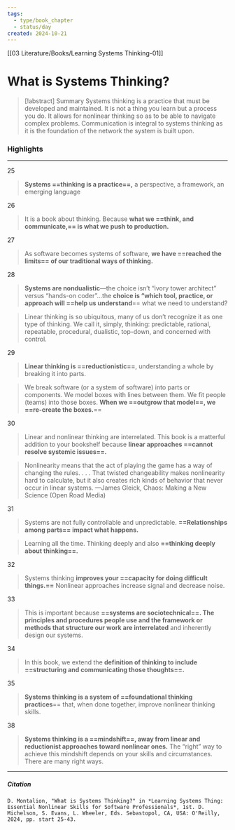 ```yaml
---
tags:
  - type/book_chapter
  - status/day
created: 2024-10-21
---
```

[[03 Literature/Books/Learning Systems Thinking-01]]
# What is Systems Thinking?

> [!abstract] Summary
> Systems thinking is a practice that must be developed and maintained. It is not a thing you learn but a process you do. It allows for nonlinear thinking so as to be able to navigate complex problems. Communication is integral to systems thinking as it is the foundation of the network the system is built upon.

### Highlights
---
25
> **Systems ==thinking is a practice==,** a perspective, a framework, an emerging language

26
> It is a book about thinking. Because **what we ==think, and communicate,== is what we push to production.**

27
> As software becomes systems of software, **we have ==reached the limits== of our traditional ways of thinking.**

28
> **Systems are nondualistic**—the choice isn’t “ivory tower architect” versus “hands-on coder”…the **choice is “which tool, practice, or approach will ==help us understand**== what we need to understand?

> Linear thinking is so ubiquitous, many of us don’t recognize it as one type of thinking. We call it, simply, thinking: predictable, rational, repeatable, procedural, dualistic, top-down, and concerned with control.

29
> **Linear thinking is ==reductionistic==**, understanding a whole by breaking it into parts.

> We break software (or a system of software) into parts or components. We model boxes with lines between them. We fit people (teams) into those boxes. **When we ==outgrow that model==, we ==re-create the boxes.**==

30
> Linear and nonlinear thinking are interrelated. This book is a matterful addition to your bookshelf because **linear approaches ==cannot resolve systemic issues==.**

> Nonlinearity means that the act of playing the game has a way of changing the rules. . . . That twisted changeability makes nonlinearity hard to calculate, but it also creates rich kinds of behavior that never occur in linear systems.
> —James Gleick, Chaos: Making a New Science (Open Road Media)

31
> Systems are not fully controllable and unpredictable. **==Relationships among parts== impact what happens.**

> Learning all the time. Thinking deeply and also **==thinking deeply about thinking==.**

32
> Systems thinking  **improves your ==capacity for doing difficult things.==** Nonlinear approaches increase signal and decrease noise.

33
> This is important because **==systems are sociotechnical==. The principles and procedures people use and the framework or methods that structure our work are interrelated** and inherently design our systems.

34
> In this book, we extend the **definition of thinking to include ==structuring and communicating those thoughts==.** 

35
> **Systems thinking is a system of ==foundational thinking practices**== that, when done together, improve nonlinear thinking skills.

38
> **Systems thinking is a ==mindshift==, away from linear and reductionist approaches toward nonlinear ones.** The “right” way to achieve this mindshift depends on your skills and circumstances. There are many right ways.
---
##### Citation
```
D. Montalion, "What is Systems Thinking?" in *Learning Systems Thing: Essential Nonlinear Skills for Software Professionals*, 1st. D. Michelson, S. Evans, L. Wheeler, Eds. Sebastopol, CA, USA: O'Reilly, 2024, pp. start 25-43.
```
